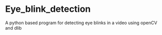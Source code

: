 # Eye_blink_detection
A python based  program for detecting eye blinks in a video using openCV  and  dlib
